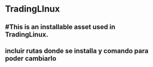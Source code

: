 # TradingLInux
#This is an installable asset used in TradingLinux.
---
incluir rutas donde se installa y comando para poder cambiarlo
---
